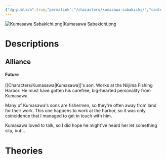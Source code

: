 ```yaml
---
{"dg-publish":true,"permalink":"/characters/kumasawa-sabakichi/","contentClasses":"center-headings","tags":["other"]}
---
```



![Kumasawa Sabakichi.png|Kumasawa Sabakichi.png](/img/user/Mugshots/kumasawa%20sabakichi.png)
# Descriptions


## Alliance
#### Future

[[Characters/Kumasawa\|Kumasawa]]'s son. Works at the Niijima Fishing Harbor.
He must have gotten his carefree, big-hearted personality from Kumasawa.

Many of Kumasawa's sons are fishermen, so they're often away from land for their work.
This one happens to work at the harbor, so it was only coincidence that I managed to get in touch with him.

Kumasawa loved to talk, so I did hope he might've heard her let something slip, but...

# Theories
